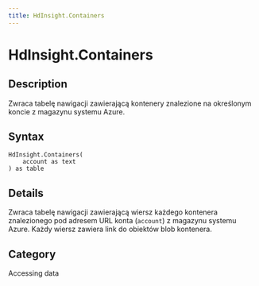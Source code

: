 ```yaml
---
title: HdInsight.Containers
---
```


# HdInsight.Containers


## Description

Zwraca tabelę nawigacji zawierającą kontenery znalezione na określonym koncie z magazynu systemu Azure.


## Syntax

```powerquery
HdInsight.Containers(
    account as text
) as table
```


## Details

Zwraca tabelę nawigacji zawierającą wiersz każdego kontenera znalezionego pod adresem URL konta (<code>account</code>) z magazynu systemu Azure. Każdy wiersz zawiera link do obiektów blob kontenera.



## Category
Accessing data
